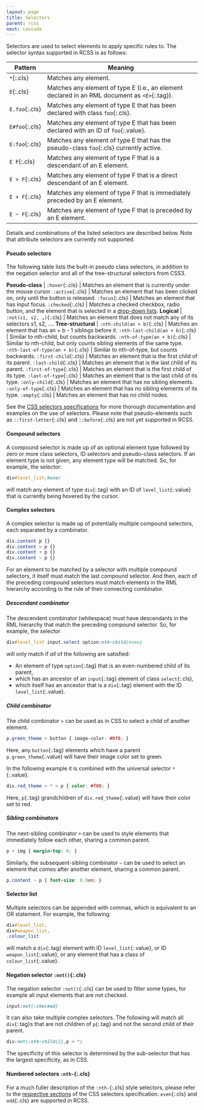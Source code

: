 ```yaml
---
layout: page
title: Selectors
parent: rcss
next: cascade
---
```


Selectors are used to select elements to apply specific rules to. The selector syntax supported in RCSS is as follows:

Pattern        | Meaning
---            | ---
`*`{:.cls}     | Matches any element.
`E`{:.cls}     | Matches any element of type E (i.e., an element declared in an RML document as `<E>`{:.tag}).
`E.foo`{:.cls} | Matches any element of type E that has been declared with class `foo`{:.cls}.
`E#foo`{:.cls} | Matches any element of type E that has been declared with an ID of `foo`{:.value}.
`E:foo`{:.cls} | Matches any element of type E that has the pseudo-class `foo`{:.cls} currently active.
`E F`{:.cls}   | Matches any element of type F that is a descendant of an E element.
`E > F`{:.cls} | Matches any element of type F that is a direct descendant of an E element.
`E + F`{:.cls} | Matches any element of type F that is immediately preceded by an E element.
`E ~ F`{:.cls} | Matches any element of type F that is preceded by an E element.

Details and combinations of the listed selectors are described below. Note that attribute selectors are currently not supported.

#### Pseudo selectors

The following table lists the built-in pseudo class selectors, in addition to the negation selector and all of the tree-structural selectors from CSS3. 

**Pseudo-class**                    |
`:hover`{:.cls}                     | Matches an element that is currently under the mouse cursor.
`:active`{:.cls}                    | Matches an element that has been clicked on, only until the button is released.
`:focus`{:.cls}                     | Matches an element that has input focus.
`:checked`{:.cls}                   | Matches a checked checkbox, radio button, and the element that is selected in a [drop-down lists]({{"pages/cpp_manual/element_packages/form.html#drop-down-select-box"|relative_url}}).
**Logical**                         |
`:not(s1, s2, …)`{:.cls}            | Matches an element that does not match any of its selectors s1, s2, ….
**Tree-structural**                 |
`:nth-child(an + b)`{:.cls}         | Matches an element that has an + b - 1 siblings before it.
`:nth-last-child(an + b)`{:.cls}    | Similar to nth-child, but counts backwards.
`:nth-of-type(an + b)`{:.cls}       | Similar to nth-child, but only counts sibling elements of the same type.
`:nth-last-of-type(an + b)`{:.cls}  | Similar to nth-of-type, but counts backwards.
`:first-child`{:.cls}               | Matches an element that is the first child of its parent.
`:last-child`{:.cls}                | Matches an element that is the last child of its parent.
`:first-of-type`{:.cls}             | Matches an element that is the first child of its type.
`:last-of-type`{:.cls}              | Matches an element that is the last child of its type.
`:only-child`{:.cls}                | Matches an element that has no sibling elements.
`:only-of-type`{:.cls}              | Matches an element that has no sibling elements of its type.
`:empty`{:.cls}                     | Matches an element that has no child nodes.

See the [CSS selectors specifications](https://www.w3.org/TR/selectors-4/) for more thorough documentation and examples on the use of selectors. Please note that pseudo-elements such as `::first-letter`{:.cls} and `::before`{:.cls} are not yet supported in RCSS. 


#### Compound selectors

A compound selector is made up of an optional element type followed by zero or more class selectors, ID selectors and pseudo-class selectors. If an element type is not given, any element type will be matched. So, for example, the selector:

```css
div#level_list:hover
```

will match any element of type `div`{:.tag} with an ID of `level_list`{:.value} that is currently being hovered by the cursor.


#### Complex selectors

A complex selector is made up of potentially multiple compound selectors, each separated by a combinator. 

```css
div.content p {}
div.content > p {}
div.content + p {}
div.content ~ p {}
```
For an element to be matched by a selector with multiple compound selectors, it itself must match the last compound selector. And then, each of the preceding compound selectors must match elements in the RML hierarchy according to the rule of their connecting combinator.

##### Descendant combinator

The descendent combinator (whitespace) must have descendants in the RML hierarchy that match the preceding compound selector. So, for example, the selector

```css
div#level_list input.select option:nth-child(even)
```

will only match if *all* of the following are satisfied:
- An element of type `option`{:.tag} that is an even-numbered child of its parent,
- which has an ancestor of an `input`{:.tag} element of class `select`{:.cls},
- which itself has an ancestor that is a `div`{:.tag} element with the ID `level_list`{:.value}.

##### Child combinator

The child combinator `>` can be used as in CSS to select a child of another element.
```css
p.green_theme > button { image-color: #0f0; }
```
Here, any `button`{:.tag} elements which have a parent `p.green_theme`{:.value} will have their image color set to green.

In the following example it is combined with the universal selector `*`{:.value}.
```css
div.red_theme > * > p { color: #f00; }
```
Here, `p`{:.tag} grandchildren of `div.red_theme`{:.value} will have their color set to red.

##### Sibling combinators

The next-sibling combinator `+` can be used to style elements that immediately follow each other, sharing a common parent.
```css
p + img { margin-top: 0; }
```
Similarly, the subsequent-sibling combinator `~` can be used to select an element that comes after another element, sharing a common parent.
```css
p.content ~ p { font-size: 0.9em; }
```


#### Selector list

Multiple selectors can be appended with commas, which is equivalent to an OR statement. For example, the following:

```css
div#level_list,
div#weapon_list,
.colour_list
```

will match a `div`{:.tag} element with ID `level_list`{:.value}, or ID `weapon_list`{:.value}, or any element that has a class of `colour_list`{:.value}.


#### Negation selector `:not()`{:.cls}

The negation selector `:not()`{:.cls} can be used to filter some types, for example all input elements that are not checked.
```css
input:not(:checked)
```
It can also take multiple complex selectors. The following will match all `div`{:.tag}s that are not children of `p`{:.tag} and not the second child of their parent.
```css
div:not(:nth-child(2),p > *)
```
The specificity of this selector is determined by the sub-selector that has the largest specificity, as in CSS.


#### Numbered selectors `:nth-`{:.cls}

For a much fuller description of the `:nth-`{:.cls} style selectors, please refer to the [respective sections](https://www.w3.org/TR/selectors-4/#the-nth-child-pseudo) of the CSS selectors specification. `even`{:.cls} and `odd`{:.cls} are supported in RCSS.
